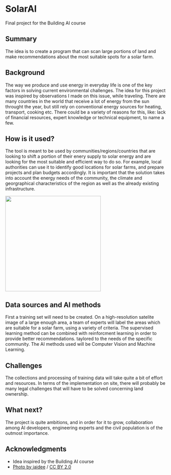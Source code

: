 # SolarAI

Final project for the Building AI course

## Summary

The idea is to create a program that can scan large portions of land and make recommendations about the most suitable spots for a solar farm.


## Background

The way we produce and use energy in everyday life is one of the key factors in solving current environmental challenges. The idea for this project was inspired by observations I made on this issue, while traveling. 
There are many countries in the world that receive a lot of energy from the sun throught the year, but still rely on conventional energy sources for heating, transport, cooking etc. There could be a variety of reasons for this, like: lack of financial resources, expert knowledge or technical equipment, to name a few.

## How is it used?

The tool is meant to be used by communities/regions/countries that are looking to shift a portion of their enery supply to solar energy and are looking for the most suitable and efficient way to do so. For example, local authorities can use it to identify good locations for solar farms, and prepare projects and plan budgets accordingly.
It is important that the solution takes into account the energy needs of the community, the climate and georgraphical characteristics of the region as well as the already existing infrastructure. 

<img src="https://cdn.pixabay.com/photo/2017/09/28/18/45/solar-2796471_960_720.jpg" width="300">

## Data sources and AI methods

First a training set will need to be created. On a high-resolution satelite image of a large enough area, a team of experts will label the areas which are suitable for a solar farm, using a variety of criteria. 
The supervised learning method can be combined with reinforcment learning in order to provide better recommendations. taylored to the needs of the specific community.
The AI methods used will be Computer Vision and Machine Learning.

## Challenges

The collections and processing of training data will take quite a bit of effort and resources. 
In terms of the implementation on site, there will probably be many legal challenges that will have to be solved concerning land ownership.

## What next?

The project is quite ambitions, and in order for it to grow, collaboration among AI developers, engineering experts and the civil population is of the outmost importance.

## Acknowledgments

* Idea inspired by the Building AI course
* [Photo by jaidee](https://pixabay.com/de/photos/solar-sonnenkollektoren-solar-farm-2796471/) / [CC BY 2.0](https://creativecommons.org/licenses/by/2.0)
